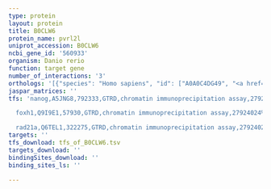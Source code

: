```yaml
---
type: protein
layout: protein
title: B0CLW6
protein_name: pvrl2l
uniprot_accession: B0CLW6
ncbi_gene_id: '560933'
organism: Danio rerio
function: target gene
number_of_interactions: '3'
orthologs: '[{"species": "Homo sapiens", "id": ["A0A0C4DG49", "<a href=\"/protein/q92692\">Q92692</a>"]}, {"species": "Mus musculus", "id": ["<a href=\"/protein/p32507\">P32507</a>", "<a href=\"/protein/q8k094\">Q8K094</a>"]}, {"species": "Rattus norvegicus", "id": ["<a href=\"/protein/a0a0g2ka71\">A0A0G2KA71</a>", "<a href=\"/protein/q5u334\">Q5U334</a>"]}]'
jaspar_matrices: ''
tfs: 'nanog,A5JNG8,792333,GTRD,chromatin immunoprecipitation assay,27924024%5Buid%5D,No

  foxh1,Q9I9E1,57930,GTRD,chromatin immunoprecipitation assay,27924024%5Buid%5D,No

  rad21a,Q6TEL1,322275,GTRD,chromatin immunoprecipitation assay,27924024%5Buid%5D,No'
targets: ''
tfs_download: tfs_of_B0CLW6.tsv
targets_download: ''
bindingSites_download: ''
binding_sites_ls: ''

---
```

